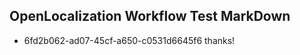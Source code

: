 ## OpenLocalization Workflow Test MarkDown
* 6fd2b062-ad07-45cf-a650-c0531d6645f6 thanks!

<!--HONumber=Sep16_HO1-->


